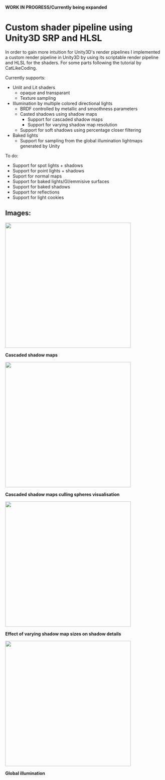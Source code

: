 **WORK IN PROGRESS/Currently being expanded**
# Custom shader pipeline using Unity3D SRP and HLSL

In order to gain more intuition for Unity3D's render pipelines I implemented a custom render
pipeline in Unity3D by using its scriptable render pipeline and HLSL for the shaders. For some parts following the
tutorial by CatLikeCoding.

Currently supports:
- Unlit and Lit shaders
  - opaque and transparant
  - Texture sampling
- Illumination by multiple colored directional lights
  - BRDF controlled by metallic and smoothness parameters
  - Casted shadows using shadow maps
    - Support for cascaded shadow maps
    - Support for varying shadow map resolution
  - Support for soft shadows using percentage closer filtering
- Baked lights
  - Support for sampling from the global illumination lightmaps generated by Unity
 
 To do:
 - Support for spot lights + shadows
 - Support for point lights + shadows
 - Suport for normal maps
 - Support for baked lights/GI/emmisive surfaces
 - Support for baked shadows
 - Support for reflections
 - Support for light cookies
 
 ## Images:  
 
<img src="https://raw.github.com/tkoreman/WIP-ShaderDemo/master/images/sampleRender.PNG" width="400">  

**Cascaded shadow maps**   

<img src="https://raw.github.com/tkoreman/WIP-ShaderDemo/master/images/CascShadowMaps.PNG" width="400">  

**Cascaded shadow maps culling spheres visualisation**  

<img src="https://raw.github.com/tkoreman/WIP-ShaderDemo/master/images/CascCullingSpheres.PNG" width="400"> 

**Effect of varying shadow map sizes on shadow details**  

<img src="https://raw.github.com/tkoreman/WIP-ShaderDemo/master/images/shadowLevels.png" width="400">  

**Global illumination**
  
